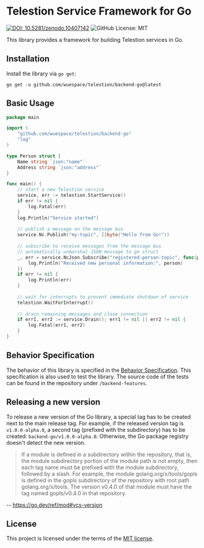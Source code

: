 # Telestion Service Framework for Go

[![DOI: 10.5281/zenodo.10407142](https://zenodo.org/badge/DOI/10.5281/zenodo.10407142.svg)](https://doi.org/10.5281/zenodo.10407142)
![GitHub License: MIT](https://img.shields.io/github/license/wuespace/telestion)

This library provides a framework for building Telestion services in Go.

## Installation

Install the library via `go get`:

```shell
go get -u github.com/wuespace/telestion/backend-go@latest
```

## Basic Usage

```go
package main

import (
	"github.com/wuespace/telestion/backend-go"
	"log"
)

type Person struct {
	Name string `json:"name"`
	Address string `json:"address"`
}

func main() {
	// start a new Telestion service
	service, err := telestion.StartService()
	if err != nil {
		log.Fatal(err)
	}
	log.Println("Service started")
	
	// publish a message on the message bus
	service.Nc.Publish("my-topic", []byte("Hello from Go!"))
	
	// subscribe to receive messages from the message bus
	// automatically unmarshal JSON message to go struct 
	_, err = service.NcJson.Subscribe("registered-person-topic", func(person *Person) {
		log.Println("Received new personal information:", person)
    })
	if err != nil {
		log.Println(err)
    }
	
	// wait for interrupts to prevent immediate shutdown of service
	telestion.WaitForInterrupt()
	
	// drain remaining messages and close connection
	if err1, err2 := service.Drain(); err1 != nil || err2 != nil {
		log.Fatal(err1, err2)
    }
}
```

## Behavior Specification

The behavior of this library is specified in
the [Behavior Specification](https://docs.telestion.wuespace.de/Backend%20Development/service-behavior/).
This specification is also used to test the library.
The source code of the tests can be found in the repository under `/backend-features`.

## Releasing a new version

To release a new version of the Go library, a special tag has to be created next to the main release tag. For example, if the released version tag is `v1.0.0-alpha.0`, a second tag (prefixed with the subdirectory) has to be created: `backend-go/v1.0.0-alpha.0`. Otherwise, the Go package registry doesn't detect the new version.

> If a module is defined in a subdirectory within the repository, that is, the module subdirectory portion of the module path is not empty, then each tag name must be prefixed with the module subdirectory, followed by a slash. For example, the module golang.org/x/tools/gopls is defined in the gopls subdirectory of the repository with root path golang.org/x/tools. The version v0.4.0 of that module must have the tag named gopls/v0.4.0 in that repository.

-- https://go.dev/ref/mod#vcs-version

## License

This project is licensed under the terms of the [MIT license](LICENSE).
